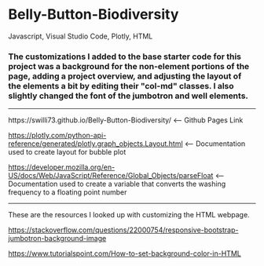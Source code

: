 # Belly-Button-Biodiversity
Javascript, Visual Studio Code, Plotly, HTML

### The customizations I added to the base starter code for this project was a background for the non-element portions of the page, adding a project overview, and adjusting the layout of the elements a bit by editing their "col-md" classes. I also slightly changed the font of the jumbotron and well elements.
<hr>
https://swilli73.github.io/Belly-Button-Biodiversity/ <-- Github Pages Link

https://plotly.com/python-api-reference/generated/plotly.graph_objects.Layout.html <-- Documentation used to create layout for bubble plot 

https://developer.mozilla.org/en-US/docs/Web/JavaScript/Reference/Global_Objects/parseFloat <-- Documentation used to create a variable that converts the washing frequency to a floating point number
<hr>
These are the resources I looked up with customizing the HTML webpage.

https://stackoverflow.com/questions/22000754/responsive-bootstrap-jumbotron-background-image

https://www.tutorialspoint.com/How-to-set-background-color-in-HTML
